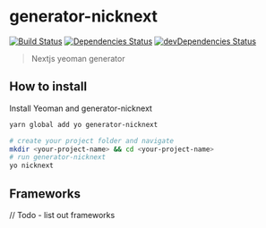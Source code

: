 # generator-nicknext

[![Build Status](https://travis-ci.org/nickccm1122/generator-nicknext.svg?branch=master)](https://travis-ci.org/nickccm1122/generator-nicknext)
[![Dependencies Status](https://david-dm.org/nickccm1122/generator-nicknext.svg)](https://david-dm.org/nickccm1122/generator-nicknext)
[![devDependencies Status](https://david-dm.org/nickccm1122/generator-nicknext/dev-status.svg)](https://david-dm.org/nickccm1122/generator-nicknext?type=dev)

> Nextjs yeoman generator

## How to install

Install Yeoman and generator-nicknext

```zsh
yarn global add yo generator-nicknext

# create your project folder and navigate
mkdir <your-project-name> && cd <your-project-name>
# run generator-nicknext
yo nicknext
```

## Frameworks

// Todo - list out frameworks

